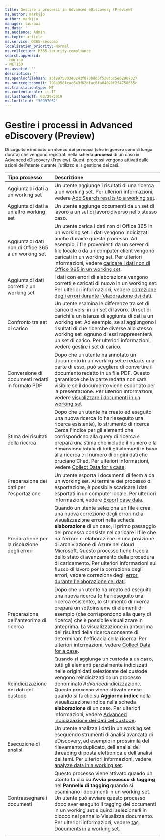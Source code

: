 ```yaml
---
title: Gestire i processi in Advanced eDiscovery (Preview)
ms.author: markjjo
author: markjjo
manager: laurawi
ms.date: ''
ms.audience: Admin
ms.topic: article
ms.service: O365-seccomp
localization_priority: Normal
ms.collection: M365-security-compliance
search.appverid:
- MOE150
- MET150
ms.assetid: ''
description: ''
ms.openlocfilehash: a5b9975803e0243f873bdd5f538dbc5e62907327
ms.sourcegitcommit: 799a958fcac643f62dfac6fa04020f2f4758635c
ms.translationtype: MT
ms.contentlocale: it-IT
ms.lasthandoff: 03/29/2019
ms.locfileid: "30997052"
---
```

# <a name="manage-jobs-in-advanced-ediscovery-preview"></a>Gestire i processi in Advanced eDiscovery (Preview)

Di seguito è indicato un elenco dei processi (che in genere sono di lunga durata) che vengono registrati nella scheda **processi** di un caso in Advanced eDiscovery (Preview). Questi processi vengono attivati dalle azioni dell'utente durante l'utilizzo e la gestione dei casi.

| Tipo processo            | Descrizione     |
| :----------------- | :----------     |
|Aggiunta di dati a un working set | Un utente aggiunge i risultati di una ricerca a un working set.  Per ulteriori informazioni, vedere [Add Search results to a working set](add-data-to-working-set.md). |
|Aggiunta di dati a un altro working set | Un utente aggiunge documenti da un set di lavoro a un set di lavoro diverso nello stesso caso.|
|Aggiunta di dati non di Office 365 a un working set | Un utente carica i dati non di Office 365 in un working set. I dati vengono indicizzati anche durante questo processo. Ad esempio, i file provenienti da un server di file locale o da un computer client vengono caricati in un working set. Per ulteriori informazioni, vedere [caricare i dati non di Office 365 in un working set](load-non-office365-data.md).| 
|Aggiunta di dati corretti a un working set | I dati con errori di elaborazione vengono corretti e caricati di nuovo in un working set. Per ulteriori informazioni, vedere [correzione degli errori durante l'elaborazione dei dati](error-remediation.md). | 
|Confronto tra set di carico | Un utente esamina le differenze tra set di carico diversi in un set di lavoro. Un set di carichi è un'istanza di aggiunta di dati a un working set. Ad esempio, se si aggiungono i risultati di due ricerche diverse allo stesso working set, ognuno di essi rappresenterà un set di carico. Per ulteriori informazioni, vedere [gestire i set di carico](manage-load-sets.md). |
|Conversione di documenti redatti in formato PDF|Dopo che un utente ha annotato un documento in un working set e redacts una parte di esso, può scegliere di convertire il documento redatto in un file PDF. Questo garantisce che la parte redatta non sarà visibile se il documento viene esportato per la presentazione. Per ulteriori informazioni, vedere [visualizzare i documenti in un working set](annotating-and-redacting-documents.md). |
|Stima dei risultati della ricerca | Dopo che un utente ha creato ed eseguito una nuova ricerca (o ha rieseguito una ricerca esistente), lo strumento di ricerca Cerca l'indice per gli elementi che corrispondono alla query di ricerca e prepara una stima che include il numero e la dimensione totale di tutti gli elementi in base alla ricerca e il numero di origini dati che bruciano Ched.  Per ulteriori informazioni, vedere [Collect Data for a case](collecting-data-for-ediscovery.md). | 
|Preparazione dei dati per l'esportazione | Un utente esporta i documenti di feom a da un working set. Al termine del processo di esportazione, è possibile scaricare i dati esportati in un computer locale. Per ulteriori informazioni, vedere [Export case data](exporting-data-ediscover20.md). | 
|Preparazione per la risoluzione degli errori |Quando un utente seleziona un file e crea una nuova correzione degli errori nella visualizzazione errori nella scheda **elaborazione** di un caso, il primo passaggio del processo consiste nel caricare il file che ha l'errore di elaborazione in una posizione di archiviazione di Azure nel cloud Microsoft. Questo processo tiene traccia dello stato di avanzamento della procedura di caricamento. Per ulteriori informazioni sul flusso di lavoro per la correzione degli errori, vedere correzione degli [errori durante l'elaborazione dei dati](error-remediation.md). | 
|Preparazione dell'anteprima di ricerca | Dopo che un utente ha creato ed eseguito una nuova ricerca (o ha rieseguito una ricerca esistente), lo strumento di ricerca prepara un sottoinsieme di elementi di esempio (che corrispondono alla query di ricerca) che è possibile visualizzare in anteprima. La visualizzazione in anteprima dei risultati della ricerca consente di determinare l'efficacia della ricerca.  Per ulteriori informazioni, vedere [Collect Data for a case](collecting-data-for-ediscovery.md#view-search-results-and-statistics). | 
|Reindicizzazione dei dati del custode | Quando si aggiunge un custode a un caso, tutti gli elementi parzialmente indicizzati nelle origini dati selezionate del custode vengono reindicizzati da un processo denominato *Advanced*indicizzazione. Questo processo viene attivato anche quando si fa clic su **Aggiorna indice** nella visualizzazione indice nella scheda **elaborazione** di un caso. Per ulteriori informazioni, vedere [Advanced indicizzazione dei dati del custode](indexing-custodian-data.md).
|Esecuzione di analisi | Un utente analizza i dati in un working set eseguendo strumenti di analisi avanzata di eDiscovery, ad esempio in prossimità del rilevamento duplicato, dell'analisi del threading di posta elettronica e dell'analisi dei temi. Per ulteriori informazioni, vedere [analyze data in a working set](analyzing-data-in-working-set.md). | 
|Contrassegnare i documenti | Questo processo viene attivato quando un utente fa clic su **Avvia processo di tagging** nel **Pannello di tagging** quando si esaminano i documenti in un working set. Un utente può avviare questo processo dopo aver eseguito il tagging dei documenti in un working set e quindi selezionarli in blocco nel pannello Visualizza documento. Per ulteriori informazioni, vedere [tag Documents in a working set](tagging-documents.md). | 
|||

